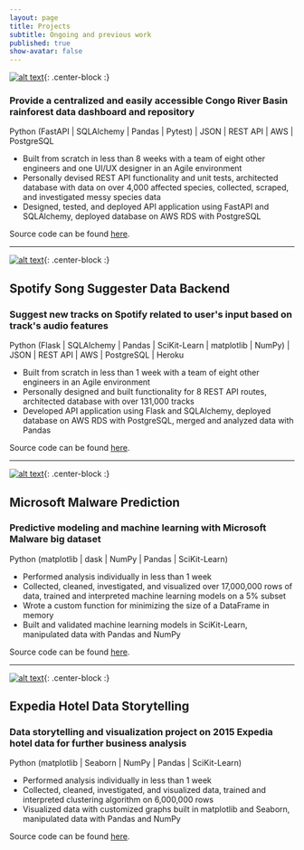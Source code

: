 ```yaml
---
layout: page
title: Projects
subtitle: Ongoing and previous work
published: true
show-avatar: false
---
```

[![alt text][image1]][hyperlink1]{: .center-block :}

  [hyperlink1]: https://projectcanopy.org/
  [image1]: {{site.baseurl}}/img/project-canopy-banner.png "Project Canopy"

### Provide a centralized and easily accessible Congo River Basin rainforest data dashboard and repository

Python (FastAPI \| SQLAlchemy \| Pandas \| Pytest) \| JSON \| REST API \| AWS \| PostgreSQL

- Built from scratch in less than 8 weeks with a team of eight other engineers and one UI/UX designer in an Agile environment
- Personally devised REST API functionality and unit tests, architected database with data on over 4,000 affected species, collected, scraped, and investigated messy species data
- Designed, tested, and deployed API application using FastAPI and SQLAlchemy, deployed database on AWS RDS with PostgreSQL

Source code can be found [here](https://github.com/Lambda-School-Labs/project-canopy-ds).

---

[![alt text][image2]][hyperlink2]{: .center-block :}

  [hyperlink2]: https://sss-data-backend.herokuapp.com/
  [image2]: {{site.baseurl}}/img/spotify-banner.png "Spotify Song Suggester"

## Spotify Song Suggester Data Backend

### Suggest new tracks on Spotify related to user's input based on track's audio features

Python (Flask \| SQLAlchemy \| Pandas \| SciKit-Learn \| matplotlib \| NumPy) \| JSON \| REST API \| AWS \| PostgreSQL \| Heroku

- Built from scratch in less than 1 week with a team of eight other engineers in an Agile environment
- Personally designed and built functionality for 8 REST API routes, architected database with over 131,000 tracks
- Developed API application using Flask and SQLAlchemy, deployed database on AWS RDS with PostgreSQL, merged and analyzed data with Pandas

Source code can be found [here](https://github.com/bw-spotify-song-suggester-4/data-science).

---

[![alt text][image3]][hyperlink3]{: .center-block :}

  [hyperlink3]: https://medium.com/@jwross24/predicting-malware-and-protecting-windows-machines-with-machine-learning-44cd92691fda
  [image3]: {{site.baseurl}}/img/microsoft-banner.png "Microsoft Malware Prediction"

## Microsoft Malware Prediction

### Predictive modeling and machine learning with Microsoft Malware big dataset

Python (matplotlib \| dask \| NumPy \| Pandas \| SciKit-Learn)

- Performed analysis individually in less than 1 week
- Collected, cleaned, investigated, and visualized over 17,000,000 rows of data, trained and interpreted machine learning models on a 5% subset
- Wrote a custom function for minimizing the size of a DataFrame in memory
- Built and validated machine learning models in SciKit-Learn, manipulated data with Pandas and NumPy

Source code can be found [here](https://github.com/jwross24/DS-Unit-2-Build).

---

[![alt text][image4]][hyperlink4]{: .center-block :}

  [hyperlink4]: https://medium.com/@jwross24/expedia-wants-you-87217e12cbc3
  [image4]: {{site.baseurl}}/img/expedia-banner.jpg "Expedia Hotel Data Storytelling"

## Expedia Hotel Data Storytelling

### Data storytelling and visualization project on 2015 Expedia hotel data for further business analysis

Python (matplotlib \| Seaborn \| NumPy \| Pandas \| SciKit-Learn)

- Performed analysis individually in less than 1 week
- Collected, cleaned, investigated, and visualized data, trained and interpreted clustering algorithm on 6,000,000 rows
- Visualized data with customized graphs built in matplotlib and Seaborn, manipulated data with Pandas and NumPy

Source code can be found [here](https://github.com/jwross24/DS-Unit-1-Build).